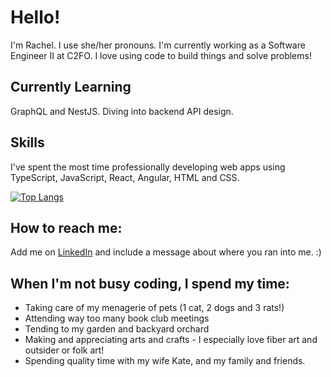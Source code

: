 # Hello!

I'm Rachel. I use she/her pronouns. I'm currently working as a Software Engineer II at C2FO. I love using code to build things and solve problems!

## Currently Learning
GraphQL and NestJS. Diving into backend API design.

## Skills
I've spent the most time professionally developing web apps using TypeScript, JavaScript, React, Angular, HTML and CSS.

[![Top Langs](https://github-readme-stats.vercel.app/api/top-langs/?username=anuraghazra)](https://github.com/anuraghazra/github-readme-stats)

## How to reach me:
Add me on [LinkedIn](https://www.linkedin.com/in/rachel-hagan/) and include a message about where you ran into me. :)

## When I'm not busy coding, I spend my time:
- Taking care of my menagerie of pets (1 cat, 2 dogs and 3 rats!)
- Attending way too many book club meetings
- Tending to my garden and backyard orchard
- Making and appreciating arts and crafts - I especially love fiber art and outsider or folk art!
- Spending quality time with my wife Kate, and my family and friends.
